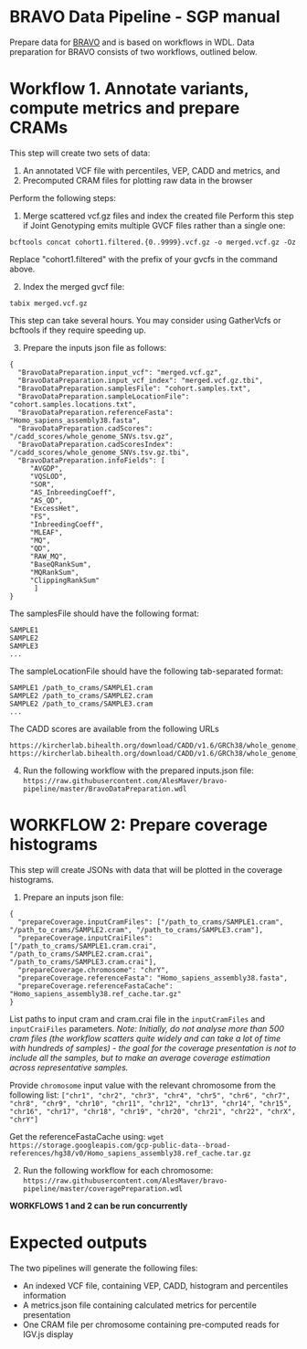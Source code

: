 # BRAVO Data Pipeline - SGP manual
Prepare data for [BRAVO](https://github.com/statgen/bravo) and is based on workflows in WDL. Data preparation for BRAVO consists of two workflows, outlined below. 

# Workflow 1. Annotate variants, compute metrics and prepare CRAMs
This step will create two sets of data:
1. An annotated VCF file with percentiles, VEP, CADD and metrics, and
2. Precomputed CRAM files for plotting raw data in the browser

Perform the following steps:
1. Merge scattered vcf.gz files and index the created file 
Perform this step if Joint Genotyping emits multiple GVCF files rather than a single one:

`bcftools concat cohort1.filtered.{0..9999}.vcf.gz -o merged.vcf.gz -Oz` 

Replace "cohort1.filtered" with the prefix of your gvcfs in the command above.

2. Index the merged gvcf file:

`tabix merged.vcf.gz`

This step can take several hours. You may consider using GatherVcfs or bcftools if they require speeding up.

3. Prepare the inputs json file as follows:
``` 
{
  "BravoDataPreparation.input_vcf": "merged.vcf.gz",
  "BravoDataPreparation.input_vcf_index": "merged.vcf.gz.tbi",
  "BravoDataPreparation.samplesFile": "cohort.samples.txt",
  "BravoDataPreparation.sampleLocationFile": "cohort.samples.locations.txt",
  "BravoDataPreparation.referenceFasta": "Homo_sapiens_assembly38.fasta",
  "BravoDataPreparation.cadScores": "/cadd_scores/whole_genome_SNVs.tsv.gz",
  "BravoDataPreparation.cadScoresIndex": "/cadd_scores/whole_genome_SNVs.tsv.gz.tbi",
  "BravoDataPreparation.infoFields": [
     "AVGDP",
     "VQSLOD",
     "SOR",
     "AS_InbreedingCoeff",
     "AS_QD",
     "ExcessHet",
     "FS",
     "InbreedingCoeff",
     "MLEAF",
     "MQ",
     "QD",
     "RAW_MQ",
     "BaseQRankSum",
     "MQRankSum",
     "ClippingRankSum"
      ]
} 
```

The samplesFile should have the following format:
```
SAMPLE1
SAMPLE2
SAMPLE3
...
```

The sampleLocationFile should have the following tab-separated format:
```
SAMPLE1 /path_to_crams/SAMPLE1.cram
SAMPLE2 /path_to_crams/SAMPLE2.cram
SAMPLE2 /path_to_crams/SAMPLE3.cram
...
```

The CADD scores are available from the following URLs
```
https://kircherlab.bihealth.org/download/CADD/v1.6/GRCh38/whole_genome_SNVs.tsv.gz
https://kircherlab.bihealth.org/download/CADD/v1.6/GRCh38/whole_genome_SNVs.tsv.gz.tbi
```

4. Run the following workflow with the prepared inputs.json file: `https://raw.githubusercontent.com/AlesMaver/bravo-pipeline/master/BravoDataPreparation.wdl`


# WORKFLOW 2: Prepare coverage histograms
This step will create JSONs with data that will be plotted in the coverage histograms. 

1. Prepare an inputs json file:

```
{
  "prepareCoverage.inputCramFiles": ["/path_to_crams/SAMPLE1.cram", "/path_to_crams/SAMPLE2.cram", "/path_to_crams/SAMPLE3.cram"],
  "prepareCoverage.inputCraiFiles": ["/path_to_crams/SAMPLE1.cram.crai", "/path_to_crams/SAMPLE2.cram.crai", "/path_to_crams/SAMPLE3.cram.crai"],
  "prepareCoverage.chromosome": "chrY",
  "prepareCoverage.referenceFasta": "Homo_sapiens_assembly38.fasta",
  "prepareCoverage.referenceFastaCache": "Homo_sapiens_assembly38.ref_cache.tar.gz"
} 
```

List paths to input cram and cram.crai file in the `inputCramFiles` and `inputCraiFiles` parameters.
*Note: Initially, do not analyse more than 500 cram files (the workflow scatters quite widely and can take a lot of time with hundreds of samples) - the goal for the coverage presentation is not to include all the samples, but to make an average coverage estimation across representative samples.*

Provide `chromosome` input value with the relevant chromosome from the following list: `["chr1", "chr2", "chr3", "chr4", "chr5", "chr6", "chr7", "chr8", "chr9", "chr10", "chr11", "chr12", "chr13", "chr14", "chr15", "chr16", "chr17", "chr18", "chr19", "chr20", "chr21", "chr22", "chrX", "chrY"]`

Get the referenceFastaCache using: `wget https://storage.googleapis.com/gcp-public-data--broad-references/hg38/v0/Homo_sapiens_assembly38.ref_cache.tar.gz`

2. Run the following workflow for each chromosome: `https://raw.githubusercontent.com/AlesMaver/bravo-pipeline/master/coveragePreparation.wdl`

**WORKFLOWS 1 and 2 can be run concurrently**

# Expected outputs
The two pipelines will generate the following files:
- An indexed VCF file, containing VEP, CADD, histogram and percentiles information
- A metrics.json file containing calculated metrics for percentile presentation
- One CRAM file per chromosome containing pre-computed reads for IGV.js display